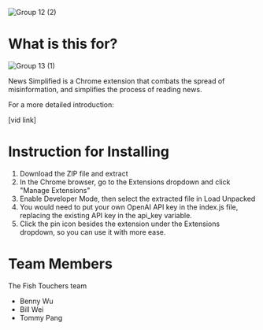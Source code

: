 ![Group 12 (2)](https://user-images.githubusercontent.com/81921463/228109068-a19c62f9-c947-446f-948e-16f6a86df609.png)

# What is this for?
![Group 13 (1)](https://user-images.githubusercontent.com/81921463/228112848-4c68c027-1a34-4dce-a589-4c9580e3267d.png)

News Simplified is a Chrome extension that combats the spread of misinformation, and simplifies the process of reading news.


For a more detailed introduction:

[vid link]

# Instruction for Installing
1. Download the ZIP file and extract
2. In the Chrome browser, go to the Extensions dropdown and click "Manage Extensions"
3. Enable Developer Mode, then select the extracted file in Load Unpacked
4. You would need to put your own OpenAI API key in the index.js file, replacing the existing API key in the api_key variable. 
5. Click the pin icon besides the extension under the Extensions dropdown, so you can use it with more ease. 

# Team Members
The Fish Touchers team
+ Benny Wu
+ Bill Wei
+ Tommy Pang
